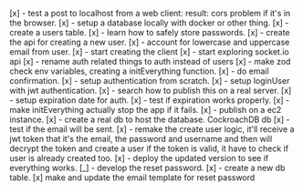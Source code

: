 [x] - test a post to localhost from a web client: result: cors problem if it's in the browser.
[x] - setup a database locally with docker or other thing.
[x] - create a users table.
[x] - learn how to safely store passwords.
[x] - create the api for creating a new user.
[x] - account for lowercase and uppercase email from user.
[x] - start creating the client
[x] - start exploring socket.io api
[x] - rename auth related things to auth instead of users
[x] - make zod check env variables, creating a initEverything function.
[x] - do email confirmation.
[x] - setup authentication from scratch.
[x] - setup loginUser with jwt authentication.
[x] - search how to publish this on a real server.
[x] - setup expiration date for auth.
[x] - test if expiration works properly.
[x] - make initEverything actually stop the app if it fails.
[x] - publish on a ec2 instance.
[x] - create a real db to host the database. CockroachDB db
[x] - test if the email will be sent.
[x] - remake the create user logic, it'll receive a jwt token that it's the email, the password and username and then will decrypt the token and create a user if the token is valid, it have to check if user is already created too.
[x] - deploy the updated version to see if everything works.
[_] - develop the reset password.
[x] - create a new db table.
[x] make and update the email template for reset password